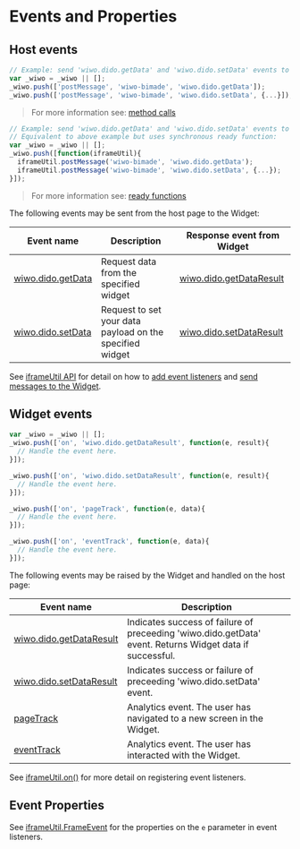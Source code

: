 # Events and Properties


## Host events

```javascript
// Example: send 'wiwo.dido.getData' and 'wiwo.dido.setData' events to a Widget
var _wiwo = _wiwo || [];
_wiwo.push(['postMessage', 'wiwo-bimade', 'wiwo.dido.getData']);
_wiwo.push(['postMessage', 'wiwo-bimade', 'wiwo.dido.setData', {...}]);
```
> For more information see: [method calls](#method-calls)


```javascript
// Example: send 'wiwo.dido.getData' and 'wiwo.dido.setData' events to a Widget
// Equivalent to above example but uses synchronous ready function:
var _wiwo = _wiwo || [];
_wiwo.push([function(iframeUtil){
  iframeUtil.postMessage('wiwo-bimade', 'wiwo.dido.getData');
  iframeUtil.postMessage('wiwo-bimade', 'wiwo.dido.setData', {...});
}]);
```
> For more information see: [ready functions](#ready-functions)


The following events may be sent from the host page to the Widget:

Event name | Description | Response event from Widget
----------------- | ----------- | --------
[wiwo.dido.getData](#getdata) | Request data from the specified widget | [wiwo.dido.getDataResult](#getdataresult)
[wiwo.dido.setData](#setdata) | Request to set your data payload on the specified widget | [wiwo.dido.setDataResult](#setdataresult)

See [iframeUtil API](#iframeutil-api-reference) for detail on how to [add event listeners](#on) and [send messages to the Widget](#postmessage).


## Widget events

```javascript
var _wiwo = _wiwo || [];
_wiwo.push(['on', 'wiwo.dido.getDataResult', function(e, result){
  // Handle the event here.
}]);

_wiwo.push(['on', 'wiwo.dido.setDataResult', function(e, result){
  // Handle the event here.
}]);

_wiwo.push(['on', 'pageTrack', function(e, data){
  // Handle the event here.
}]);

_wiwo.push(['on', 'eventTrack', function(e, data){
  // Handle the event here.
}]);
```

The following events may be raised by the Widget and handled on the host page:

Event name   | Description
------------ | ------------
[wiwo.dido.getDataResult](#getdataresult) | Indicates success of failure of preceeding 'wiwo.dido.getData' event. Returns Widget data if successful.
[wiwo.dido.setDataResult](#setdataresult) | Indicates success or failure of preceeding 'wiwo.dido.setData' event.
[pageTrack](#pagetrack) | Analytics event. The user has navigated to a new screen in the Widget.
[eventTrack](#eventtrack) | Analytics event. The user has interacted with the Widget.

See [iframeUtil.on()](#on) for more detail on registering event listeners.



## Event Properties

See [iframeUtil.FrameEvent](#frameevent) for the properties on the `e` parameter in event listeners.

